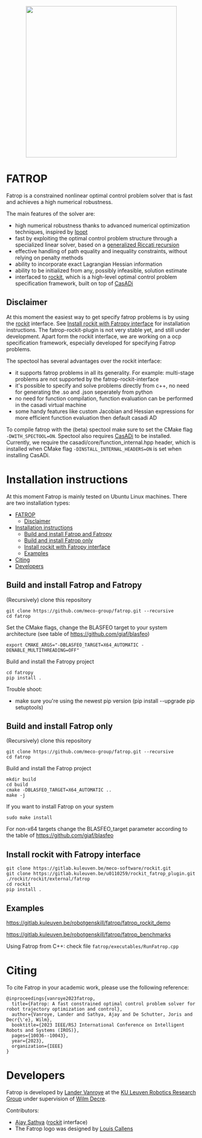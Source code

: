 <!--
Fatrop - A fast trajectory optimization solver
 Copyright (C) 2022 - 2024 Lander Vanroye, KU Leuven. All rights reserved.

This file is part of Fatrop.

Fatrop is free software: you can redistribute it and/or modify
it under the terms of the GNU Lesser General Public License as published by
the Free Software Foundation, either version 3 of the License, or
(at your option) any later version.

Fatrop is distributed in the hope that it will be useful,
but WITHOUT ANY WARRANTY; without even the implied warranty of
MERCHANTABILITY or FITNESS FOR A PARTICULAR PURPOSE.  See the
GNU Lesser General Public License for more details.

You should have received a copy of the GNU Lesser General Public License
along with Fatrop.  If not, see <http://www.gnu.org/licenses/>.-->

<p align="center">
    <img src="https://raw.githubusercontent.com/meco-group/fatrop/00a50ff13e6a6a8118951e6e5307f5907dda193c/misc/fatrop_logo.svg" width="400" />
</p>



# FATROP
Fatrop is a constrained nonlinear optimal control problem solver that is fast and achieves a high numerical robustness.

The main features of the solver are:
- high numerical robustness thanks to advanced numerical optimization techniques, inspired by [Ipopt](https://coin-or.github.io/Ipopt/)
- fast by exploiting the optimal control problem structure through a specialized linear solver, based on a [generalized Riccati recursion](https://onlinelibrary.wiley.com/doi/full/10.1002/oca.3064)
- effective handling of path equality and inequality constraints, without relying on penalty methods
- ability to incorporate exact Lagrangian Hessian information
- ability to be initialized from any, possibly infeasible, solution estimate
- interfaced to [rockit](https://gitlab.kuleuven.be/meco-software/rockit), which is a high-level optimal control problem specification framework, built on top of [CasADi](https://web.casadi.org/)

## Disclaimer

At this moment the easiest way to get specify fatrop problems is by using the [rockit](https://gitlab.kuleuven.be/meco-software/rockit) interface. See [Install rockit with Fatropy interface](#install-rockit-with-fatropy-interface) for installation instructions. The fatrop-rockit-plugin is not very stable yet, and still under development. Apart form the rockit interface, we are working on a ocp specification framework, especially developed for specifying Fatrop problems.

The spectool has several advantages over the rockit interface:
- it supports fatrop problems in all its generality. For example: multi-stage problems are not supported by the fatrop-rockit-interface
- it's possible to specify and solve problems directly from c++, no need for generating the .so and .json seperately from python
- no need for function compilation, function evaluation can be performed in the casadi virtual machine
- some handy features like custom Jacobian and Hessian expressions for more efficient function evaluation then default casadi AD

To compile fatrop with the (beta) spectool make sure to set the CMake flag `-DWITH_SPECTOOL=ON`. Spectool also requires [CasADi](https://github.com/casadi/casadi) to be installed. Currently, we require the casadi/core/function_internal.hpp header, which is installed when CMake flag `-DINSTALL_INTERNAL_HEADERS=ON` is set when installing CasADi.
<!-- Release is expected end of August 2023. -->

# Installation instructions
At this moment Fatrop is mainly tested on Ubuntu Linux machines. There are two installation types: 
- [FATROP](#fatrop)
  - [Disclaimer](#disclaimer)
- [Installation instructions](#installation-instructions)
  - [Build and install Fatrop and Fatropy](#build-and-install-fatrop-and-fatropy)
  - [Build and install Fatrop only](#build-and-install-fatrop-only)
  - [Install rockit with Fatropy interface](#install-rockit-with-fatropy-interface)
  - [Examples](#examples)
- [Citing](#citing)
- [Developers](#developers)

## Build and install Fatrop and Fatropy
(Recursively) clone this repository

    git clone https://github.com/meco-group/fatrop.git --recursive
    cd fatrop


Set the CMake flags, change the BLASFEO target to your system architecture (see table of https://github.com/giaf/blasfeo)

    export CMAKE_ARGS="-DBLASFEO_TARGET=X64_AUTOMATIC -DENABLE_MULTITHREADING=OFF"

Build and install the Fatropy project

    cd fatropy 
    pip install .

Trouble shoot: 
- make sure you're using the newest pip version (pip install --upgrade pip setuptools)

## Build and install Fatrop only
(Recursively) clone this repository

    git clone https://github.com/meco-group/fatrop.git --recursive
    cd fatrop

Build and install the Fatrop project

    mkdir build
    cd build
    cmake -DBLASFEO_TARGET=X64_AUTOMATIC ..
    make -j

If you want to install Fatrop on your system

    sudo make install

For non-x64 targets change the BLASFEO_target parameter according to the table of https://github.com/giaf/blasfeo

## Install rockit with Fatropy interface 

    git clone https://gitlab.kuleuven.be/meco-software/rockit.git
    git clone https://gitlab.kuleuven.be/u0110259/rockit_fatrop_plugin.git ./rockit/rockit/external/fatrop
    cd rockit
    pip install .

## Examples 
https://gitlab.kuleuven.be/robotgenskill/fatrop/fatrop_rockit_demo

https://gitlab.kuleuven.be/robotgenskill/fatrop/fatrop_benchmarks

Using Fatrop from C++: check file `fatrop/executables/RunFatrop.cpp`

# Citing
To cite Fatrop in your academic work, please use the following reference:

```
@inproceedings{vanroye2023fatrop,
  title={Fatrop: A fast constrained optimal control problem solver for robot trajectory optimization and control},
  author={Vanroye, Lander and Sathya, Ajay and De Schutter, Joris and Decr{\'e}, Wilm},
  booktitle={2023 IEEE/RSJ International Conference on Intelligent Robots and Systems (IROS)},
  pages={10036--10043},
  year={2023},
  organization={IEEE}
}
```



# Developers

Fatrop is developed by [Lander Vanroye](https://www.kuleuven.be/wieiswie/en/person/00116913) at the [KU Leuven Robotics Research Group](https://www.mech.kuleuven.be/robotics) under supervision of [Wilm Decre](https://www.kuleuven.be/wieiswie/en/person/00052672).

Contributors:
- [Ajay Sathya](https://www.kuleuven.be/wieiswie/en/person/00110259) ([rockit](https://gitlab.kuleuven.be/meco-software/rockit) interface)
- The Fatrop logo was designed by [Louis Callens](https://www.kuleuven.be/wieiswie/en/person/00143705)